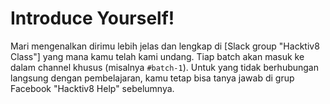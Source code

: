 # Introduce Yourself!

Mari mengenalkan dirimu lebih jelas dan lengkap di [Slack group "Hacktiv8 Class"] yang mana kamu telah kami undang. Tiap batch akan masuk ke dalam channel khusus (misalnya `#batch-1`).
Untuk yang tidak berhubungan langsung dengan pembelajaran, kamu tetap bisa tanya jawab di grup Facebook "Hacktiv8 Help" sebelumnya.
